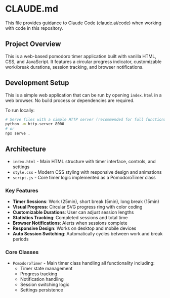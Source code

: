 # CLAUDE.md

This file provides guidance to Claude Code (claude.ai/code) when working with code in this repository.

## Project Overview

This is a web-based pomodoro timer application built with vanilla HTML, CSS, and JavaScript. It features a circular progress indicator, customizable work/break durations, session tracking, and browser notifications.

## Development Setup

This is a simple web application that can be run by opening `index.html` in a web browser. No build process or dependencies are required.

To run locally:
```bash
# Serve files with a simple HTTP server (recommended for full functionality)
python -m http.server 8000
# or
npx serve .
```

## Architecture

- `index.html` - Main HTML structure with timer interface, controls, and settings
- `style.css` - Modern CSS styling with responsive design and animations
- `script.js` - Core timer logic implemented as a PomodoroTimer class

### Key Features

- **Timer Sessions**: Work (25min), short break (5min), long break (15min)
- **Visual Progress**: Circular SVG progress ring with color coding
- **Customizable Durations**: User can adjust session lengths
- **Statistics Tracking**: Completed sessions and total time
- **Browser Notifications**: Alerts when sessions complete
- **Responsive Design**: Works on desktop and mobile devices
- **Auto Session Switching**: Automatically cycles between work and break periods

### Core Classes

- `PomodoroTimer` - Main timer class handling all functionality including:
  - Timer state management
  - Progress tracking
  - Notification handling
  - Session switching logic
  - Settings persistence